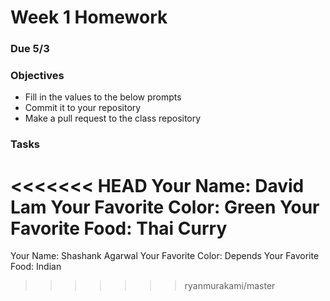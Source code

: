 # Week 1 Homework
### Due 5/3
### Objectives
- Fill in the values to the below prompts
- Commit it to your repository
- Make a pull request to the class repository

### Tasks
<<<<<<< HEAD
Your Name:  David Lam
Your Favorite Color: Green 
Your Favorite Food: Thai Curry
=======
Your Name: Shashank Agarwal
Your Favorite Color: Depends
Your Favorite Food: Indian
>>>>>>> ryanmurakami/master

